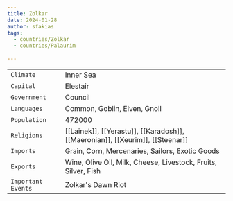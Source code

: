 ```yaml
---
title: Zolkar
date: 2024-01-28
author: sfakias
tags:
  - countries/Zolkar
  - countries/Palaurim
  
---
```

| | |
| --- | --- |
| `Climate` | Inner Sea |
| `Capital` | Elestair |
| `Government` | Council |
| `Languages` | Common, Goblin, Elven, Gnoll |
| `Population` | 472000 |
| `Religions` | [[Lainek]], [[Yerastu]], [[Karadosh]], [[Maeronian]], [[Xeurim]], [[Steenar]] |
| `Imports` | Grain, Corn, Mercenaries, Sailors, Exotic Goods |
| `Exports` | Wine, Olive Oil, Milk, Cheese, Livestock, Fruits, Silver, Fish |
| `Important Events` | Zolkar's Dawn Riot |

